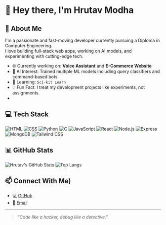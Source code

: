 # 👋 Hey there, I'm Hrutav Modha

## 🚀 About Me
I'm a passionate and fast-moving developer currently pursuing a Diploma in Computer Engineering.  
I love building full-stack web apps, working on AI models, and experimenting with cutting-edge tech.

- 🌐 Currently working on: **Voice Assistant** and **E-Commerce Website**
- 🤖 AI Interest: Trained multiple ML models including query classifiers and command-based bots
- 🌱 Learning: `Sci-kit Learn`
- 💡 Fun Fact: I treat my development projects like experiments, not assignments.
- 
## 💻 Tech Stack
![HTML](https://img.shields.io/badge/-HTML5-E34F26?style=for-the-badge&logo=html5&logoColor=white)
![CSS](https://img.shields.io/badge/-CSS3-1572B6?style=for-the-badge&logo=css3&logoColor=white)
![Python](https://img.shields.io/badge/-Python-3776AB?style=for-the-badge&logo=python&logoColor=white)
![C](https://img.shields.io/badge/-C-00599C?style=for-the-badge&logo=c&logoColor=white)
![JavaScript](https://img.shields.io/badge/-JavaScript-black?style=for-the-badge&logo=javascript)
![React](https://img.shields.io/badge/-React-black?style=for-the-badge&logo=react)
![Node.js](https://img.shields.io/badge/-Node.js-darkgreen?style=for-the-badge&logo=nodedotjs)
![Express](https://img.shields.io/badge/-Express.js-gray?style=for-the-badge&logo=express)
![MongoDB](https://img.shields.io/badge/-MongoDB-lightgreen?style=for-the-badge&logo=mongodb)
![Tailwind CSS](https://img.shields.io/badge/-TailwindCSS-purple?style=for-the-badge&logo=tailwind-css)
## 📊 GitHub Stats
![Hrutav's GitHub Stats](https://github-readme-stats.vercel.app/api?username=hrutavmodha&show_icons=true&theme=radical)
![Top Langs](https://github-readme-stats.vercel.app/api/top-langs/?username=hrutavmodha&layout=compact&theme=radical)

## 📫 Connect With Me)
- 💻 [GitHub](https://github.com/hrutavmodha)
- 📧 [Email](modhahrutav@gmail.com)
---

> *“Code like a hacker, debug like a detective.”*
